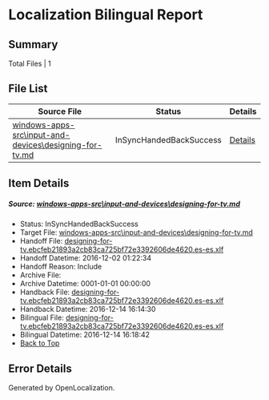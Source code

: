 # <a name='report-top'></a> Localization Bilingual Report

## Summary
 Total Files | 1

## File List
 Source File | Status | Details 
 ----------- | ------ | ------- 
 [windows-apps-src\input-and-devices\designing-for-tv.md](https://cpubwin.visualstudio.com/windows-uwp/_git/windows-uwp/commit/ee0a2f5a34cbbef198a9012d0425bb84e65f3b33?path=windows-apps-src%2Finput-and-devices%2Fdesigning-for-tv.md&_a=contents) | InSyncHandedBackSuccess | [Details](#de76a3c6d4949b9203df79855e1748a81d76ca644356)

## Item Details
##### <a name='de76a3c6d4949b9203df79855e1748a81d76ca644356'></a> Source: [windows-apps-src\input-and-devices\designing-for-tv.md](https://cpubwin.visualstudio.com/windows-uwp/_git/windows-uwp/commit/ee0a2f5a34cbbef198a9012d0425bb84e65f3b33?path=windows-apps-src%2Finput-and-devices%2Fdesigning-for-tv.md&_a=contents)
* Status: InSyncHandedBackSuccess
* Target File: [windows-apps-src\input-and-devices\designing-for-tv.md](https://cpubwin.visualstudio.com/windows-uwp/_git/windows-uwp.es-es/commit/d3cf19ec5c35b8739666cbd204720770c8674a3f?path=windows-apps-src%2Finput-and-devices%2Fdesigning-for-tv.md&_a=contents)
* Handoff File: [designing-for-tv.ebcfeb21893a2cb83ca725bf72e3392606de4620.es-es.xlf](https://cpubwin.visualstudio.com/windows-uwp/_git/WDCLib.handoff/commit/56810a60c7bdc0f59d6b6a1236509053e63cd77c?path=ol-handoff%2Fcpubwin%2Fwindows-uwp.es-es%2Fmaster%2Fdesigning-for-tv.ebcfeb21893a2cb83ca725bf72e3392606de4620.es-es.xlf&_a=contents)
* Handoff Datetime: 2016-12-02 01:22:34
* Handoff Reason: Include
* Archive File: 
* Archive Datetime: 0001-01-01 00:00:00
* Handback File: [designing-for-tv.ebcfeb21893a2cb83ca725bf72e3392606de4620.es-es.xlf](https://cpubwin.visualstudio.com/windows-uwp/_git/WDCLib.handback/commit/d5e5392cc77c639e60bcbc2f66d84a6c5be3104f?path=ol-handback%2Fcpubwin%2Fwindows-uwp.es-es%2Fmaster%2Fdesigning-for-tv.ebcfeb21893a2cb83ca725bf72e3392606de4620.es-es.xlf&_a=contents)
* Handback Datetime: 2016-12-14 16:14:30
* Bilingual File: [designing-for-tv.ebcfeb21893a2cb83ca725bf72e3392606de4620.es-es.xlf](https://cpubwin.visualstudio.com/windows-uwp/_git/WDCLib.handback/commit/d5e5392cc77c639e60bcbc2f66d84a6c5be3104f?path=ol-handback%2Fcpubwin%2Fwindows-uwp.es-es%2Fmaster%2Fdesigning-for-tv.ebcfeb21893a2cb83ca725bf72e3392606de4620.es-es.xlf&_a=contents)
* Bilingual Datetime: 2016-12-14 16:18:42
* [Back to Top](#report-top)


## Error Details

Generated by OpenLocalization.
